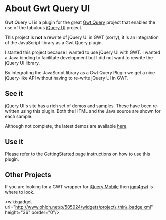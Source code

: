 # About Gwt Query UI #
Gwt Query UI is a plugin for the great [Gwt Query](http://code.google.com/p/gwtquery/) project that enables the use of the fabulous [jQuery UI](http://jqueryui.com/) project.

This project is **not** a rewrite of jQuery UI in GWT (sorry), it is an integration of the JavaScript library as a Gwt Query plugin.

I started this project because I wanted to use jQuery UI with GWT. I wanted a Java binding to facilitate development but I did not want to rewrite the jQuery UI library.

By integrating the JavaScript library as a Gwt Query Plugin we  get a nice jQuery-like API without having to re-write jQuery UI in GWT.

## See it ##
jQuery UI's site has a rich set of demos and samples. These have been re-written using this plugin. Both the HTML and the Java source are shown for each sample.

Although not complete, the latest demos are available [here](http://gwtquery-ui.googlecode.com/svn/demos/GwtQueryUi.html).

## Use it ##
Please refer to the GettingStarted page instructions on how to use this plugin.

## Other Projects ##
If you are looking for a GWT wrapper for [jQuery Mobile](http://jquerymobile.com/) then [jqm4gwt](http://code.google.com/p/jqm4gwt/) is where to look.

&lt;wiki:gadget url="http://www.ohloh.net/p/585024/widgets/project\_thin\_badge.xml" height="36" border="0"/&gt;